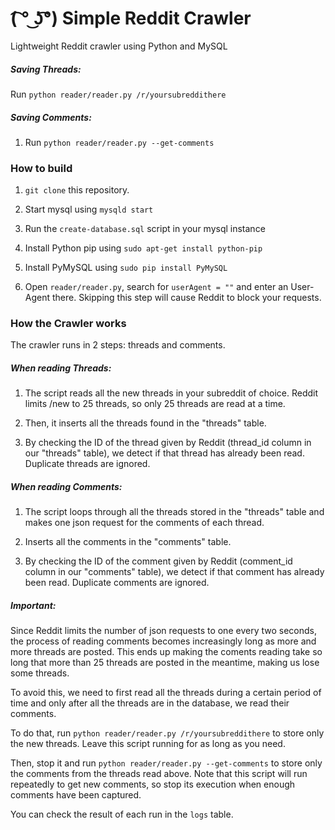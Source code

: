 (͡ ° ͜ʖ͡°) Simple Reddit Crawler
================================

Lightweight Reddit crawler using Python and MySQL

##### Saving Threads:

Run `python reader/reader.py /r/yoursubreddithere`

##### Saving Comments:

1. Run `python reader/reader.py --get-comments`

### How to build

1. `git clone` this repository.

2. Start mysql using `mysqld start`

3. Run the `create-database.sql` script in your mysql instance

4. Install Python pip using `sudo apt-get install python-pip`

5. Install PyMySQL using `sudo pip install PyMySQL`

6. Open `reader/reader.py`, search for `userAgent = ""` and enter an User-Agent there. Skipping this step will cause Reddit to block your requests.

### How the Crawler works

The crawler runs in 2 steps: threads and comments.

##### When reading Threads:

1. The script reads all the new threads in your subreddit of choice. Reddit limits /new to 25 threads, so only 25 threads are read at a time.

2. Then, it inserts all the threads found in the "threads" table.

3. By checking the ID of the thread given by Reddit (thread_id column in our "threads" table), we detect if that thread has already been read. Duplicate threads are ignored.

##### When reading Comments:

1. The script loops through all the threads stored in the "threads" table and makes one json request for the comments of each thread.

2. Inserts all the comments in the "comments" table.

3. By checking the ID of the comment given by Reddit (comment_id column in our "comments" table), we detect if that comment has already been read. Duplicate comments are ignored.

##### Important:

Since Reddit limits the number of json requests to one every two seconds, the process of reading comments becomes increasingly long as more and more threads are posted. This ends up making the coments reading take so long that more than 25 threads are posted in the meantime, making us lose some threads.

To avoid this, we need to first read all the threads during a certain period of time and only after all the threads are in the database, we read their comments.

To do that, run `python reader/reader.py /r/yoursubreddithere` to store only the new threads. Leave this script running for as long as you need.

Then, stop it and run `python reader/reader.py --get-comments` to store only the comments from the threads read above. Note that this script will run repeatedly to get new comments, so stop its execution when enough comments have been captured.

You can check the result of each run in the `logs` table.